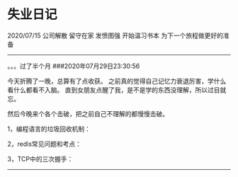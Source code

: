 # 失业日记
2020/07/15 公司解散 留守在家 发愤图强 开始温习书本 为下一个旅程做更好的准备

---
。。。过了半个月
###2020年07月29日23:30:56

今天折腾了一晚，总算有了点收获。
之前真的觉得自己记忆力衰退厉害，学什么看什么都看不入脑。
直到女朋友点醒了我，是不是学的东西没理解，所以过目就忘。

然后今晚来个各个击破，把之前自己不理解的都慢慢击破。

1，编程语言的垃圾回收机制：

2，redis常见问题和考点：

3，TCP中的三次握手：


---